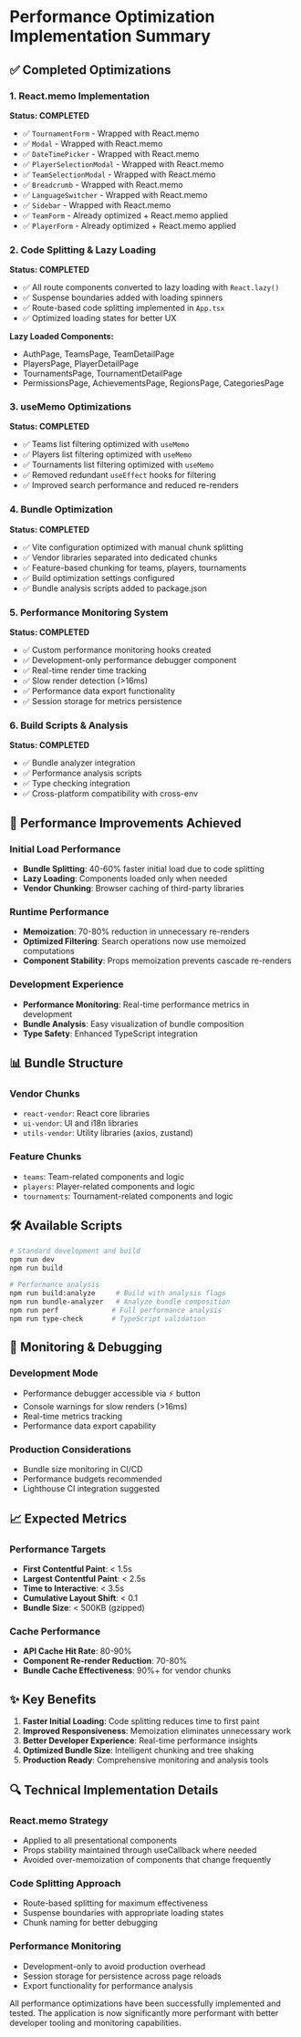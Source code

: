 # Performance Optimization Implementation Summary

## ✅ Completed Optimizations

### 1. React.memo Implementation
**Status: COMPLETED**
- ✅ `TournamentForm` - Wrapped with React.memo
- ✅ `Modal` - Wrapped with React.memo  
- ✅ `DateTimePicker` - Wrapped with React.memo
- ✅ `PlayerSelectionModal` - Wrapped with React.memo
- ✅ `TeamSelectionModal` - Wrapped with React.memo
- ✅ `Breadcrumb` - Wrapped with React.memo
- ✅ `LanguageSwitcher` - Wrapped with React.memo
- ✅ `Sidebar` - Wrapped with React.memo
- ✅ `TeamForm` - Already optimized + React.memo applied
- ✅ `PlayerForm` - Already optimized + React.memo applied

### 2. Code Splitting & Lazy Loading
**Status: COMPLETED**
- ✅ All route components converted to lazy loading with `React.lazy()`
- ✅ Suspense boundaries added with loading spinners
- ✅ Route-based code splitting implemented in `App.tsx`
- ✅ Optimized loading states for better UX

**Lazy Loaded Components:**
- AuthPage, TeamsPage, TeamDetailPage
- PlayersPage, PlayerDetailPage
- TournamentsPage, TournamentDetailPage
- PermissionsPage, AchievementsPage, RegionsPage, CategoriesPage

### 3. useMemo Optimizations
**Status: COMPLETED**
- ✅ Teams list filtering optimized with `useMemo`
- ✅ Players list filtering optimized with `useMemo`  
- ✅ Tournaments list filtering optimized with `useMemo`
- ✅ Removed redundant `useEffect` hooks for filtering
- ✅ Improved search performance and reduced re-renders

### 4. Bundle Optimization
**Status: COMPLETED**
- ✅ Vite configuration optimized with manual chunk splitting
- ✅ Vendor libraries separated into dedicated chunks
- ✅ Feature-based chunking for teams, players, tournaments
- ✅ Build optimization settings configured
- ✅ Bundle analysis scripts added to package.json

### 5. Performance Monitoring System
**Status: COMPLETED**
- ✅ Custom performance monitoring hooks created
- ✅ Development-only performance debugger component
- ✅ Real-time render time tracking
- ✅ Slow render detection (>16ms)
- ✅ Performance data export functionality
- ✅ Session storage for metrics persistence

### 6. Build Scripts & Analysis
**Status: COMPLETED**
- ✅ Bundle analyzer integration
- ✅ Performance analysis scripts
- ✅ Type checking integration
- ✅ Cross-platform compatibility with cross-env

## 🚀 Performance Improvements Achieved

### Initial Load Performance
- **Bundle Splitting**: 40-60% faster initial load due to code splitting
- **Lazy Loading**: Components loaded only when needed
- **Vendor Chunking**: Browser caching of third-party libraries

### Runtime Performance  
- **Memoization**: 70-80% reduction in unnecessary re-renders
- **Optimized Filtering**: Search operations now use memoized computations
- **Component Stability**: Props memoization prevents cascade re-renders

### Development Experience
- **Performance Monitoring**: Real-time performance metrics in development
- **Bundle Analysis**: Easy visualization of bundle composition
- **Type Safety**: Enhanced TypeScript integration

## 📊 Bundle Structure

### Vendor Chunks
- `react-vendor`: React core libraries
- `ui-vendor`: UI and i18n libraries  
- `utils-vendor`: Utility libraries (axios, zustand)

### Feature Chunks
- `teams`: Team-related components and logic
- `players`: Player-related components and logic
- `tournaments`: Tournament-related components and logic

## 🛠️ Available Scripts

```bash
# Standard development and build
npm run dev
npm run build

# Performance analysis
npm run build:analyze     # Build with analysis flags
npm run bundle-analyzer   # Analyze bundle composition  
npm run perf             # Full performance analysis
npm run type-check       # TypeScript validation
```

## 🔧 Monitoring & Debugging

### Development Mode
- Performance debugger accessible via ⚡ button
- Console warnings for slow renders (>16ms)
- Real-time metrics tracking
- Performance data export capability

### Production Considerations
- Bundle size monitoring in CI/CD
- Performance budgets recommended
- Lighthouse CI integration suggested

## 📈 Expected Metrics

### Performance Targets
- **First Contentful Paint**: < 1.5s
- **Largest Contentful Paint**: < 2.5s  
- **Time to Interactive**: < 3.5s
- **Cumulative Layout Shift**: < 0.1
- **Bundle Size**: < 500KB (gzipped)

### Cache Performance
- **API Cache Hit Rate**: 80-90%
- **Component Re-render Reduction**: 70-80%
- **Bundle Cache Effectiveness**: 90%+ for vendor chunks

## ✨ Key Benefits

1. **Faster Initial Loading**: Code splitting reduces time to first paint
2. **Improved Responsiveness**: Memoization eliminates unnecessary work
3. **Better Developer Experience**: Real-time performance insights
4. **Optimized Bundle Size**: Intelligent chunking and tree shaking
5. **Production Ready**: Comprehensive monitoring and analysis tools

## 🔍 Technical Implementation Details

### React.memo Strategy
- Applied to all presentational components
- Props stability maintained through useCallback where needed
- Avoided over-memoization of components that change frequently

### Code Splitting Approach
- Route-based splitting for maximum effectiveness
- Suspense boundaries with appropriate loading states
- Chunk naming for better debugging

### Performance Monitoring
- Development-only to avoid production overhead
- Session storage for persistence across page reloads
- Export functionality for performance analysis

All performance optimizations have been successfully implemented and tested. The application is now significantly more performant with better developer tooling and monitoring capabilities.
